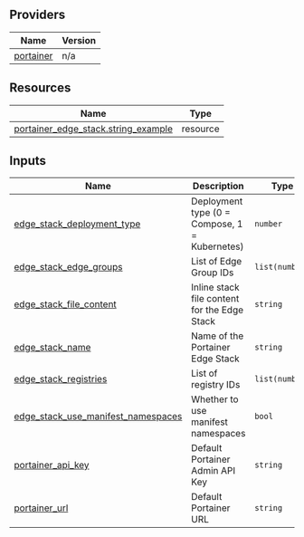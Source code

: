 <!-- BEGIN_TF_DOCS -->


## Providers

| Name | Version |
|------|---------|
| <a name="provider_portainer"></a> [portainer](#provider\_portainer) | n/a |

## Resources

| Name | Type |
|------|------|
| [portainer_edge_stack.string_example](https://registry.terraform.io/providers/grulicht/portainer/latest/docs/resources/edge_stack) | resource |

## Inputs

| Name | Description | Type | Default | Required |
|------|-------------|------|---------|:--------:|
| <a name="input_edge_stack_deployment_type"></a> [edge\_stack\_deployment\_type](#input\_edge\_stack\_deployment\_type) | Deployment type (0 = Compose, 1 = Kubernetes) | `number` | n/a | yes |
| <a name="input_edge_stack_edge_groups"></a> [edge\_stack\_edge\_groups](#input\_edge\_stack\_edge\_groups) | List of Edge Group IDs | `list(number)` | n/a | yes |
| <a name="input_edge_stack_file_content"></a> [edge\_stack\_file\_content](#input\_edge\_stack\_file\_content) | Inline stack file content for the Edge Stack | `string` | n/a | yes |
| <a name="input_edge_stack_name"></a> [edge\_stack\_name](#input\_edge\_stack\_name) | Name of the Portainer Edge Stack | `string` | n/a | yes |
| <a name="input_edge_stack_registries"></a> [edge\_stack\_registries](#input\_edge\_stack\_registries) | List of registry IDs | `list(number)` | `[]` | no |
| <a name="input_edge_stack_use_manifest_namespaces"></a> [edge\_stack\_use\_manifest\_namespaces](#input\_edge\_stack\_use\_manifest\_namespaces) | Whether to use manifest namespaces | `bool` | `false` | no |
| <a name="input_portainer_api_key"></a> [portainer\_api\_key](#input\_portainer\_api\_key) | Default Portainer Admin API Key | `string` | n/a | yes |
| <a name="input_portainer_url"></a> [portainer\_url](#input\_portainer\_url) | Default Portainer URL | `string` | n/a | yes |
<!-- END_TF_DOCS -->